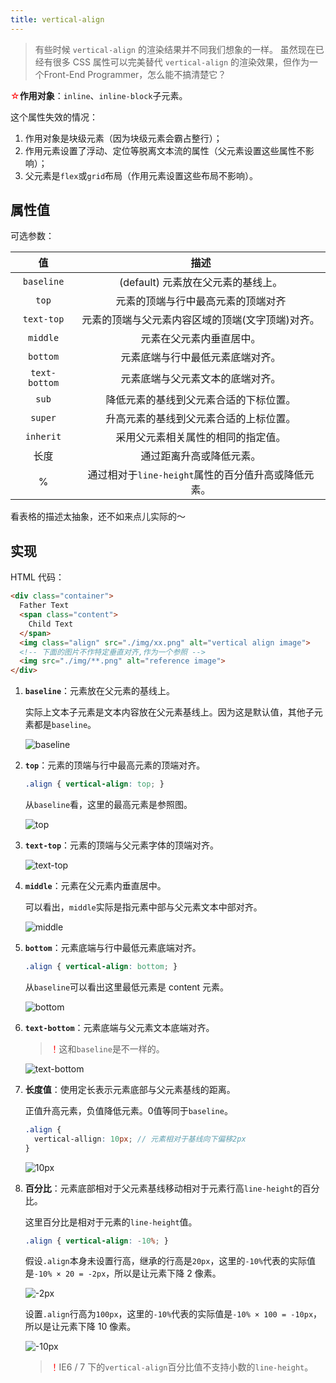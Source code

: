 ```yaml
---
title: vertical-align
---
```


> 有些时候 `vertical-align` 的渲染结果并不同我们想象的一样。
> 虽然现在已经有很多 CSS 属性可以完美替代 `vertical-align` 的渲染效果，但作为一个Front-End Programmer，怎么能不搞清楚它？

<font color="red">☆</font>**作用对象**：`inline`、`inline-block`子元素。

这个属性失效的情况：

1. 作用对象是块级元素（因为块级元素会霸占整行）；
2. 作用元素设置了浮动、定位等脱离文本流的属性（父元素设置这些属性不影响）；
3. 父元素是`flex`或`grid`布局（作用元素设置这些布局不影响）。

## 属性值

可选参数：

|      值       |                        描述                         |
| :-----------: | :-------------------------------------------------: |
|  `baseline`   |         (default) 元素放在父元素的基线上。          |
|     `top`     |         元素的顶端与行中最高元素的顶端对齐          |
|  `text-top`   |  元素的顶端与父元素内容区域的顶端(文字顶端)对齐。   |
|   `middle`    |              元素在父元素内垂直居中。               |
|   `bottom`    |          元素底端与行中最低元素底端对齐。           |
| `text-bottom` |          元素底端与父元素文本的底端对齐。           |
|     `sub`     |       降低元素的基线到父元素合适的下标位置。        |
|    `super`    |       升高元素的基线到父元素合适的上标位置。        |
|   `inherit`   |         采用父元素相关属性的相同的指定值。          |
|     长度      |              通过距离升高或降低元素。               |
|       %       | 通过相对于`line-height`属性的百分值升高或降低元素。 |

看表格的描述太抽象，还不如来点儿实际的～

## 实现

HTML 代码：

```html
<div class="container">
  Father Text
  <span class="content">
  	Child Text
  </span>
  <img class="align" src="./img/xx.png" alt="vertical align image">
  <!-- 下面的图片不作特定垂直对齐,作为一个参照 -->
  <img src="./img/**.png" alt="reference image">
</div>
```

1. **`baseline`**：元素放在父元素的基线上。

   实际上文本子元素是文本内容放在父元素基线上。因为这是默认值，其他子元素都是`baseline`。

   ![baseline](./images/vertical-align/vertical-align-1.png)

2. **`top`**：元素的顶端与行中最高元素的顶端对齐。

   ```css
   .align { vertical-align: top; }
   ```

   从`baseline`看，这里的最高元素是参照图。

   ![top](./images/vertical-align/vertical-align-2.png)

3. **`text-top`**：元素的顶端与父元素字体的顶端对齐。

   ![text-top](./images/vertical-align/vertical-align-3.png)

4. **`middle`**：元素在父元素内垂直居中。

   可以看出，`middle`实际是指元素中部与父元素文本中部对齐。

   ![middle](./images/vertical-align/vertical-align-4.png)

5. **`bottom`**：元素底端与行中最低元素底端对齐。

   ```css
   .align { vertical-align: bottom; }
   ```

   从`baseline`可以看出这里最低元素是 content 元素。

   ![bottom](./images/vertical-align/vertical-align-5.png)

6. **`text-bottom`**：元素底端与父元素文本底端对齐。

   > <font color="red">！</font>这和`baseline`是不一样的。

   ![text-bottom](./images/vertical-align/vertical-align-6.png)

7. **长度值**：使用定长表示元素底部与父元素基线的距离。

   正值升高元素，负值降低元素。0值等同于`baseline`。 

   ```scss
   .align {
     vertical-allign: 10px; // 元素相对于基线向下偏移2px
   }
   ```

   ![10px](./images/vertical-align/vertical-align-7.png)

8. **百分比**：元素底部相对于父元素基线移动相对于元素行高`line-height`的百分比。

   这里百分比是相对于元素的`line-height`值。

   ```scss
   .align { vertical-align: -10%; }
   ```

   假设`.align`本身未设置行高，继承的行高是`20px`，这里的`-10%`代表的实际值是`-10% × 20 = -2px`，所以是让元素下降 2 像素。

   ![-2px](./images/vertical-align/vertical-align-8.png)

   设置`.align`行高为`100px`，这里的`-10%`代表的实际值是`-10% × 100 = -10px`，所以是让元素下降 10 像素。

   ![-10px](./images/vertical-align/vertical-align-9.png)

   > <font color="red">！</font>IE6 / 7 下的`vertical-align`百分比值不支持小数的`line-height`。